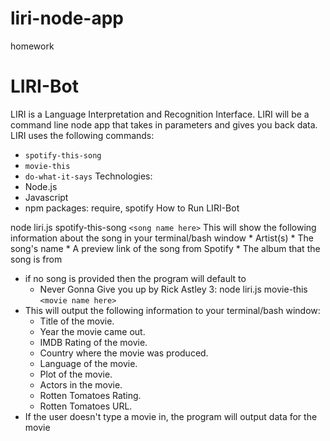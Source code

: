 # liri-node-app
 homework
# LIRI-Bot
LIRI is a Language Interpretation and Recognition Interface. LIRI will be a command line node app that takes in parameters and gives you back data.
LIRI uses the following commands:
* `spotify-this-song`
* `movie-this`
* `do-what-it-says`
Technologies:
* Node.js
* Javascript
* npm packages: require, spotify
How to Run LIRI-Bot

 node liri.js spotify-this-song `<song name here>`
 This will show the following information about the song in your terminal/bash window
    * Artist(s)
    * The song's name
    * A preview link of the song from Spotify
    * The album that the song is from
 * if no song is provided then the program will default to
    * Never Gonna Give you up by Rick Astley
3: node liri.js movie-this `<movie name here>`
* This will output the following information to your terminal/bash window:
    * Title of the movie.
    * Year the movie came out.
    * IMDB Rating of the movie.
    * Country where the movie was produced.
    * Language of the movie.
    * Plot of the movie.
    * Actors in the movie.
    * Rotten Tomatoes Rating.
    * Rotten Tomatoes URL.
* If the user doesn't type a movie in, the program will output data for the movie 